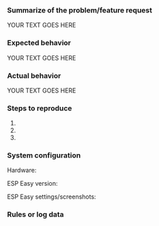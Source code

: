 <!--- If you self compile, please state this and PLEASE try to ONLY REPORT ISSUES WITH OFFICIAL BUILDS!  --->
<!--- NOTE: This is not a support forum! For questions and support go here: --->
<!--- https://www.letscontrolit.com/forum/viewforum.php?f=1 --->
<!--- Remove topics that are not applicable to your feature request of issue --->
<!--- Remember to have a "to the point" TITLE --->

### Summarize of the problem/feature request
<!--- Describe the problem or feature request --->
YOUR TEXT GOES HERE

### Expected behavior
<!--- Tell us what should happen? --->
YOUR TEXT GOES HERE

### Actual behavior
<!--- Tell us what happens instead? --->
YOUR TEXT GOES HERE

### Steps to reproduce
<!--- How can we trigger this problem? --->
1. 
2. 
3. 

<!--- Does the problem persists after powering off and on? (just resetting isn't enough sometimes) --->
<!--- Please document if you have restarted the unit and if the problem is then gone etc. etc. --->
### System configuration
<!--- Please add as much information and screenshots as possible  --->
Hardware:

<!--- You should also provide links to hardware pages etc where we can find more info  --->
<!--- If you self compile, please state this and PLEASE try to ONLY REPORT ISSUES WITH OFFICIAL BUILDS!  --->
ESP Easy version: 

<!--- In order to have a better readablity of your issue then you should place screenshots here  --->
<!--- Simply drag and drop them onto this template, move the text string below the "ESP Easy settings/screenshots" topic  --->
ESP Easy settings/screenshots: 

### Rules or log data
<!--- place your code/rules between the two ``` rows  --->
<!--- remove if not applicable!  --->
```

```

